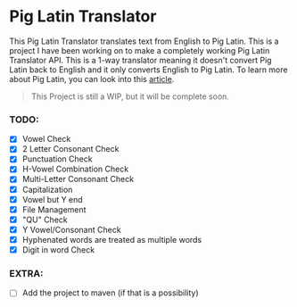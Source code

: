 # Pig Latin Translator
This Pig Latin Translator translates text from English to Pig Latin. This is a project I have been working on to make a completely working Pig Latin Translator API. This is a 1-way translator meaning it doesn't convert Pig Latin back to English and it only converts English to Pig Latin. To learn more about Pig Latin, you can look into this [article](https://www.tomedes.com/translator-hub/pig-latin).

> This Project is still a WIP, but it will be complete soon.

### TODO:
- [X] Vowel Check
- [X] 2 Letter Consonant Check
- [X] Punctuation Check
- [X] H-Vowel Combination Check
- [X] Multi-Letter Consonant Check
- [X] Capitalization
- [X] Vowel but Y end
- [X] File Management
- [X] "QU" Check
- [X] Y Vowel/Consonant Check
- [X] Hyphenated words are treated as multiple words
- [X] Digit in word Check

### EXTRA:
- [ ] Add the project to maven (if that is a possibility)
